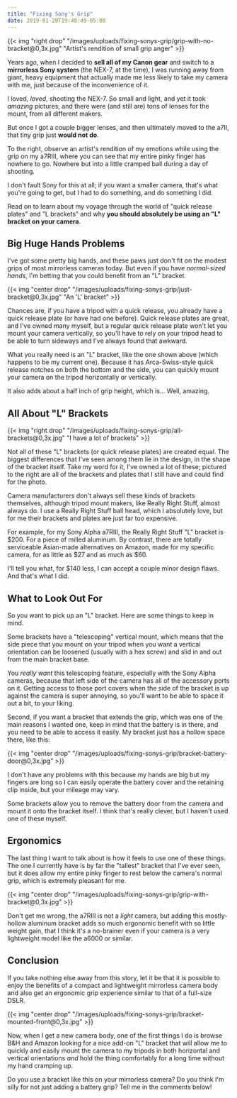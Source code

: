 ```yaml
---
title: "Fixing Sony's Grip"
date: 2019-01-20T19:40:49-05:00
---
```


{{< img "right drop" "/images/uploads/fixing-sonys-grip/grip-with-no-bracket@0,3x.jpg" "Artist's rendition of small grip anger" >}}

Years ago, when I decided to **sell all of my Canon gear** and switch to a
**mirrorless Sony system** (the NEX-7, at the time), I was running away from
giant, heavy equipment that actually made me less likely to take my camera with
me, just because of the inconvenience of it.

I loved, *loved*, shooting the NEX-7. So small and light, and yet it took
*amazing* pictures, and there were (and still are) tons of lenses for the mount,
from all different makers.

But once I got a couple bigger lenses, and then ultimately moved to the a7II,
that tiny grip just **would not do**.

To the right, observe an artist's rendition of my emotions while using the grip
on my a7RIII, where you can see that my entire pinky finger has nowhere to
go. Nowhere but into a little cramped ball during a day of shooting.

I don't fault Sony for this at all; if you want a smaller camera, that's what
you're going to get, but I had to do something, and do something I did.

Read on to learn about my voyage through the world of "quick release plates" and
"L brackets" and why **you should absolutely be using an "L" bracket on your
camera**. <!--more-->

## Big Huge Hands Problems

I've got some pretty big hands, and these paws just don't fit on the modest
grips of most mirrorless cameras today. But even if you have *normal-sized
hands*, I'm betting that you could benefit from an "L" bracket.

{{< img "center drop" "/images/uploads/fixing-sonys-grip/just-bracket@0,3x.jpg" "An 'L' bracket" >}}

Chances are, if you have a tripod with a quick release, you already have a quick
release plate (or have had one before). Quick release plates are great, and I've
owned many myself, but a regular quick release plate won't let you mount your
camera vertically, so you'll have to rely on your tripod head to be able to turn
sideways and I've always found that awkward.

What you really need is an "L" bracket, like the one shown above (which happens
to be my current one). Because it has Arca-Swiss-style quick release notches on
both the bottom and the side, you can quickly mount your camera on the tripod
horizontally or vertically.

It also adds about a half inch of grip height, which is... Well, amazing.

## All About "L" Brackets

{{< img "right drop" "/images/uploads/fixing-sonys-grip/all-brackets@0,3x.jpg" "I have a lot of brackets" >}}

Not all of these "L" brackets (or quick release plates) are created equal. The
biggest differences that I've seen among them lie in the design, in the shape of
the bracket itself. Take my word for it, I've owned a lot of these; pictured to
the right are all of the brackets and plates that I still have and could find
for the photo.

Camera manufacturers don't always sell these kinds of brackets themselves,
although tripod mount makers, like Really Right Stuff, almost always do. I use a
Really Right Stuff ball head, which I absolutely love, but for me their brackets
and plates are just far too expensive.

For example, for my Sony Alpha a7RIII, the Really Right Stuff "L" bracket is
$200. For a piece of milled aluminum. By contrast, there are totally serviceable
Asian-made alternatives on Amazon, made for my specific camera, for as little as
$27 and as much as $60.

I'll tell you what, for $140 less, I can accept a couple minor design flaws. And
that's what I did.

## What to Look Out For

So you want to pick up an "L" bracket. Here are some things to keep in mind.

Some brackets have a "telescoping" vertical mount, which means that the side
piece that you mount on your tripod when you want a vertical orientation can be
loosened (usually with a hex screw) and slid in and out from the main bracket
base.

You *really want* this telescoping feature, especially with the Sony Alpha
cameras, because that left side of the camera has all of the accessory ports on
it. Getting access to those port covers when the side of the bracket is up
against the camera is super annoying, so you'll want to be able to space it out
a bit, to your liking.

Second, if you want a bracket that extends the grip, which was one of the main
reasons I wanted one, keep in mind that the battery is in there, and you need to
be able to access it easily. My bracket just has a hollow space there, like
this:

{{< img "center drop" "/images/uploads/fixing-sonys-grip/bracket-battery-door@0,3x.jpg" >}}

I don't have any problems with this because my hands are big but my fingers are
long so I can easily operate the battery cover and the retaining clip inside,
but your mileage may vary.

Some brackets allow you to remove the battery door from the camera and mount it
onto the bracket itself. I think that's really clever, but I haven't used one of
these myself.

## Ergonomics

The last thing I want to talk about is how it feels to use one of these
things. The one I currently have is by far the "tallest" bracket that I've ever
seen, but it does allow my entire pinky finger to rest below the camera's normal
grip, which is extremely pleasant for me.

{{< img "center drop" "/images/uploads/fixing-sonys-grip/grip-with-bracket@0,3x.jpg" >}}

Don't get me wrong, the a7RIII is not a *light* camera, but adding this
mostly-hollow aluminum bracket adds so much ergonomic benefit with so little
weight gain, that I think it's a no-brainer even if your camera is a very
lightweight model like the a6000 or similar.

## Conclusion 

If you take nothing else away from this story, let it be that it is possible to
enjoy the benefits of a compact and lightweight mirrorless camera body and also
get an ergonomic grip experience similar to that of a full-size DSLR.

{{< img "center drop" "/images/uploads/fixing-sonys-grip/bracket-mounted-front@0,3x.jpg" >}}

Now, when I get a new camera body, one of the first things I do is browse B&H
and Amazon looking for a nice add-on "L" bracket that will allow me to quickly
and easily mount the camera to my tripods in both horizontal and vertical
orientations *and* hold the thing comfortably for a long time without my hand
cramping up.

Do you use a bracket like this on your mirrorless camera? Do you think I'm silly
for not just adding a battery grip? Tell me in the comments below!
